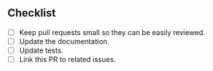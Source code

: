 <!--
Thank you for your pull request. Please provide a description above and
review the checklist below.
-->

## Checklist
<!--
Remove items that do not apply. For completed items, change [ ] to [x].
-->

- [ ] Keep pull requests small so they can be easily reviewed.
- [ ] Update the documentation.
- [ ] Update tests.
- [ ] Link this PR to related issues.

<!--
NOTE: these things are not required to open a PR and can be done afterwards,
while the PR is open.
-->
